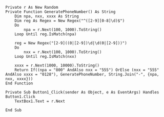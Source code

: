     Private r As New Random
    Private Function GeneratePhoneNumber() As String
        Dim npa, nxx, xxxx As String
        Dim reg As Regex = New Regex("^([2-9][0-8]\d)$")
        Do
            npa = r.Next(100, 1000).ToString()
        Loop Until reg.IsMatch(npa)

        reg = New Regex("[2-9]((0|[2-9])\d|\d(0|[2-9]))")
        Do
            nxx = r.Next(100, 1000).ToString()
        Loop Until reg.IsMatch(nxx)

        xxxx = r.Next(1000, 10000).ToString()
        Return If((npa = "800" AndAlso nxx = "555") OrElse (nxx = "555" AndAlso xxxx = "0128"), GeneratePhoneNumber, String.Join("-", {npa, nxx, xxxx}))
    End Function

    Private Sub Button1_Click(sender As Object, e As EventArgs) Handles Button1.Click
        TextBox1.Text = r.Next

    End Sub

